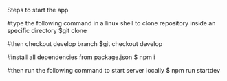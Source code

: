 Steps to start the app

#type the following command in a linux shell to clone repository inside an specific directory
$git clone 

#then checkout develop branch
$git checkout develop

#install all dependencies from package.json
$ npm i

#then run the following command to start server locally
$ npm run startdev



